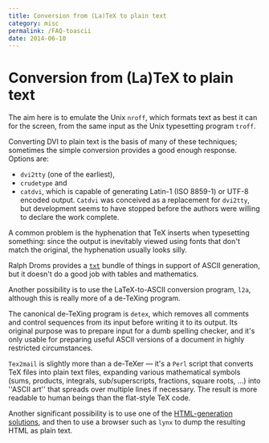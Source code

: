 ```yaml
---
title: Conversion from (La)TeX to plain text
category: misc
permalink: /FAQ-toascii
date: 2014-06-10
---
```


# Conversion from (La)TeX to plain text

The aim here is to emulate the Unix `nroff`, which formats
text as best it can for the screen, from the same
input as the Unix typesetting program `troff`.

Converting DVI to plain text is the basis of many of these
techniques; sometimes the simple conversion provides a good enough
response.  Options are:
  

-  `dvi2tty` (one of the earliest),
-  `crudetype` and
-  `catdvi`, which is capable of generating Latin-1
    (ISO&nbsp;8859-1) or UTF-8 encoded output.  `Catdvi` was
    conceived as a replacement for `dvi2tty`, but development
    seems to have stopped before the authors were willing to declare the
    work complete.

A common problem is the hyphenation that TeX inserts when
typesetting something: since the output is inevitably viewed using
fonts that don't match the original, the hyphenation usually looks
silly.

Ralph Droms provides a [`txt`](https://ctan.org/pkg/txt) bundle of things in support of
ASCII generation,
but it doesn't do a good job with tables and mathematics.

Another possibility is to
use the LaTeX-to-ASCII conversion program, `l2a`,
although this is really more of a de-TeXing program.

The canonical de-TeXing program is `detex`, which removes
all comments and control sequences 
from its input before writing it to its output.  Its original purpose
was to prepare input for a dumb spelling checker, and it's only usable
for preparing useful ASCII versions of a document in highly
restricted circumstances.

`Tex2mail` is slightly more than a de-TeXer&nbsp;&mdash; it's a
`Perl` script that converts TeX files into
plain text files, expanding various mathematical symbols
(sums, products, integrals, sub/superscripts, fractions, square
roots, &hellip;) into ''ASCII art'' that spreads over
multiple lines if necessary. The result is more readable to human
beings than the flat-style TeX code.

Another significant possibility is to use one of the
[HTML-generation solutions](/FAQ-LaTeX2HTML),
and then to use a browser such as `lynx` to dump the resulting
HTML as plain text.

